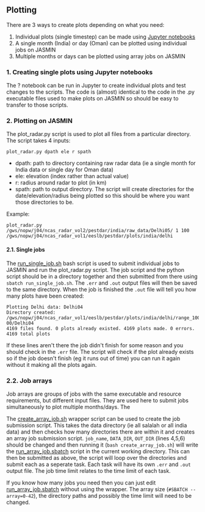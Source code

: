 ## Plotting

There are 3 ways to create plots depending on what you need:
1. Individual plots (single timestep) can be made using [Jupyter notebooks](https://github.com/sarah-barr/pestdar/tree/main/notebooks)
2. A single month (India) or day (Oman) can be plotted using individual jobs on JASMIN
3. Multiple months or days can be plotted using array jobs on JASMIN

### 1. Creating single plots using Jupyter notebooks
The ? notebook can be run in Jupyter to create individual plots and test changes to the scripts. The code is (almost) identical to the code in the .py executable files used to make plots on JASMIN so should be easy to transfer to those scripts. 

### 2. Plotting on JASMIN
The plot_radar.py script is used to plot all files from a particular directory. The script takes 4 inputs:
```
plot_radar.py dpath ele r spath 
```
- dpath: path to directory containing raw radar data (ie a single month for India data or single day for Oman data)
- ele: elevation (index rather than actual value)
- r: radius around radar to plot (in km)
- spath: path to output directory. The script will create directories for the date/elevation/radius being plotted so this should be where you want those directories to be. 

Example:
```
plot_radar.py /gws/nopw/j04/ncas_radar_vol2/pestdar/india/raw_data/Delhi05/ 1 100 /gws/nopw/j04/ncas_radar_vol1/eeslb/pestdar/plots/india/delhi 
```

#### 2.1. Single jobs
The [run_single_job.sh](https://github.com/sarah-barr/pestdar/blob/main/scripts/run_single_job.sh) bash script is used to submit individual jobs to JASMIN and run the plot_radar.py script.
The job script and the python script should be in a directory together and then submitted from there using `sbatch run_single_job.sh`. The `.err` and `.out` output files will then be saved to the same directory. When the job is finished the `.out` file will tell you how many plots have been created:  
```
Plotting Delhi data: Delhi04
Directory created: /gws/nopw/j04/ncas_radar_vol1/eeslb/pestdar/plots/india/delhi/range_100km/elevation_2-00/Delhi04
4169 files found. 0 plots already existed. 4169 plots made. 0 errors. 4169 total plots
```
If these lines aren't there the job didn't finish for some reason and you should check in the `.err` file. The script will check if the plot already exists so if the job doesn't finish (eg it runs out of time) you can run it again without it making all the plots again. 

### 2.2. Job arrays
Job arrays are groups of jobs with the same executable and resource requirements, but different input files. They are used here to submit jobs simultaneously to plot multiple months/days. The 

The [create_array_job.sh](https://github.com/sarah-barr/pestdar/blob/main/scripts/create_array_job.sh) wrapper script can be used to create the job submission script. This takes the data directory (ie all salalah or all india data) and then checks how many directories there are within it and creates an array job submission script. `job_name`, `DATA_DIR`, `OUT_DIR` (lines 4,5,6) should be changed and then running it (`bash create_array_job.sh`) will write the [run_array_job.sbatch](https://github.com/sarah-barr/pestdar/blob/main/scripts/run_array_job.sbatch) script in the current working directory. This can then be submitted as above, the script will loop over the directories and submit each as a seperate task. Each task will have its own `.err` and `.out` output file. The job time limit relates to the time limit of each task. 

If you know how many jobs you need then you can just edit [run_array_job.sbatch](https://github.com/sarah-barr/pestdar/blob/main/scripts/run_array_job.sbatch) without using the wrapper. The array size (`#SBATCH --array=0-42`), the directory paths and possibly the time limit will need to be changed. 
